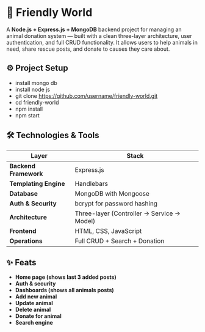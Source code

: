 # 🐾 Friendly World
A **Node.js + Express.js + MongoDB** backend project for managing an animal donation system — built with a clean three-layer architecture, user authentication, and full CRUD functionality.
It allows users to help animals in need, share rescue posts, and donate to causes they care about.

## ⚙️ Project Setup
- install mongo db
- install node js
- git clone https://github.com/username/friendly-world.git
- cd friendly-world
- npm install
- npm start

## 🛠️ Technologies & Tools
| Layer                 | Stack                                      |
| --------------------- | ------------------------------------------ |
| **Backend Framework** | Express.js                                 |
| **Templating Engine** | Handlebars                                 |
| **Database**          | MongoDB with Mongoose                      |
| **Auth & Security**   | bcrypt for password hashing                |
| **Architecture**      | Three-layer (Controller → Service → Model) |
| **Frontend**          | HTML, CSS, JavaScript                      |
| **Operations**        | Full CRUD + Search + Donation              |

## ✨ Feats
- **Home page (shows last 3 added posts)**
- **Auth & security**
- **Dashboards (shows all animals posts)**
- **Add new animal**
- **Update animal**
- **Delete animal**
- **Donate for animal**
- **Search engine**